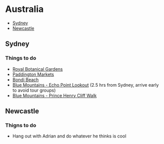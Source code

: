 # Australia

- [Sydney](#sydney)
- [Newcastle](#newcastle)

## <a name="sydney"></a> Sydney
### Things to do
* [Royal Botanical Gardens](http://www.tripadvisor.com/Attraction_Review-g255060-d257464-Reviews-Royal_Botanic_Gardens-Sydney_New_South_Wales.html)
* [Paddington Markets](http://www.paddingtonmarkets.com.au/)
* [Bondi Beach](http://www.lonelyplanet.com/australia/sydney/sights/beaches-islands-waterfronts/bondi-beach)
* [Blue Mountains - Echo Point Lookout](http://www.visitnsw.com/destinations/blue-mountains/katoomba-area/katoomba/attractions/echo-point-lookout-three-sisters) (2.5 hrs from Sydney, arrive early to avoid tour groups)
* [Blue Mountains - Prince Henry Cliff Walk](http://www.nationalparks.nsw.gov.au/blue-mountains-national-park/prince-henry-cliff-walk/walking)

## <a name="newcastle"></a> Newcastle

### Thigns to do
* Hang out with Adrian and do whatever he thinks is cool
